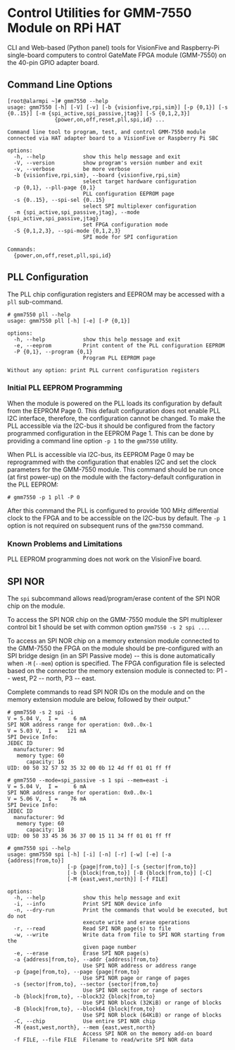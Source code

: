 # Control Utilities for GMM-7550 Module on RPi HAT

CLI and Web-based (Python panel) tools for VisionFive and Raspberry-Pi
single-board computers to control GateMate FPGA module (GMM-7550) on
the 40-pin GPIO adapter board.

## Command Line Options

```
[root@alarmpi ~]# gmm7550 --help
usage: gmm7550 [-h] [-V] [-v] [-b {visionfive,rpi,sim}] [-p {0,1}] [-s {0..15}] [-m {spi_active,spi_passive,jtag}] [-S {0,1,2,3}]
               {power,on,off,reset,pll,spi,id} ...

Command line tool to program, test, and control GMM-7550 module connected via HAT adapter board to a VisionFive or Raspberry Pi SBC

options:
  -h, --help            show this help message and exit
  -V, --version         show program's version number and exit
  -v, --verbose         be more verbose
  -b {visionfive,rpi,sim}, --board {visionfive,rpi,sim}
                        select target hardware configuration
  -p {0,1}, --pll-page {0,1}
                        PLL configuration EEPROM page
  -s {0..15}, --spi-sel {0..15}
                        select SPI multiplexer configuration
  -m {spi_active,spi_passive,jtag}, --mode {spi_active,spi_passive,jtag}
                        set FPGA configuration mode
  -S {0,1,2,3}, --spi-mode {0,1,2,3}
                        SPI mode for SPI configuration

Commands:
  {power,on,off,reset,pll,spi,id}
```

## PLL Configuration

The PLL chip configuration registers and EEPROM may be accessed with
a `pll` sub-command.

```
# gmm7550 pll --help
usage: gmm7550 pll [-h] [-e] [-P {0,1}]

options:
  -h, --help            show this help message and exit
  -e, --eeprom          Print content of the PLL configuration EEPROM
  -P {0,1}, --program {0,1}
                        Program PLL EEPROM page

Without any option: print PLL current configuration registers
```

### Initial PLL EEPROM Programming

When the module is powered on the PLL loads its configuration by
default from the EEPROM Page 0. This default configuration does
not enable PLL I2C interface, therefore, the configuration cannot
be changed. To make the PLL accessible via the I2C-bus it
should be configured from the factory programmed configuration in the
EEPROM Page 1. This can be done by providing a command line option `-p 1`
to the `gmm7550` utility.

When PLL is accessible via I2C-bus, its EEPROM Page 0
may be reprogrammed with the configuration that enables I2C and set
the clock parameters for the GMM-7550 module. This command should be
run once (at first power-up) on the module with the factory-default
configuration in the PLL EEPROM:

```
# gmm7550 -p 1 pll -P 0
```

After this command the PLL is configured to provide 100 MHz
differential clock to the FPGA and to be accessible on the I2C-bus by
default. The `-p 1` option is not required on subsequent runs of
the `gmm7550` command.

### Known Problems and Limitations

PLL EEPROM programming does not work on the VisionFive board.

## SPI NOR

The `spi` subcommand allows read/program/erase content  of
the SPI NOR chip on the module.

To access the SPI NOR chip on the GMM-7550 module the SPI multiplexer
control bit 1 should be set with common option `gmm7550 -s 2 spi ...`.

To access an SPI NOR chip on a memory extension module connected
to the GMM-7550 the FPGA on the module should be pre-configured
with an SPI bridge design (in an SPI Passive mode) -- this is done
automatically when `-M` (`--mem`) option is specified.  The FPGA
configuration file is selected based on the connector the memory
extension module is connected to: P1 -- west, P2 -- north, P3 -- east.

Complete commands to read SPI NOR IDs on the module and on the memory
extension module are below, followed by their output."

```
# gmm7550 -s 2 spi -i
V = 5.04 V,  I =     6 mA
SPI NOR address range for operation: 0x0..0x-1
V = 5.03 V,  I =   121 mA
SPI Device Info:
JEDEC ID
  manufacturer: 9d
   memory type: 60
      capacity: 16
UID: 00 50 32 57 32 35 32 00 0b 12 4d ff 01 01 ff ff
```

```
# gmm7550 --mode=spi_passive -s 1 spi --mem=east -i
V = 5.04 V,  I =     6 mA
SPI NOR address range for operation: 0x0..0x-1
V = 5.06 V,  I =    76 mA
SPI Device Info:
JEDEC ID
  manufacturer: 9d
   memory type: 60
      capacity: 18
UID: 00 50 33 45 36 36 37 00 15 11 34 ff 01 01 ff ff
```

```
# gmm7550 spi --help
usage: gmm7550 spi [-h] [-i] [-n] [-r] [-w] [-e] [-a {address|from,to}]
                   [-p {page|from,to}] [-s {sector|from,to}]
                   [-b {block|from,to}] [-B {block|from,to}] [-C]
                   [-M {east,west,north}] [-f FILE]

options:
  -h, --help            show this help message and exit
  -i, --info            Print SPI NOR device info
  -n, --dry-run         Print the commands that would be executed, but do not
                        execute write and erase operations
  -r, --read            Read SPI NOR page(s) to file
  -w, --write           Write data from file to SPI NOR starting from the
                        given page number
  -e, --erase           Erase SPI NOR page(s)
  -a {address|from,to}, --addr {address|from,to}
                        Use SPI NOR address or address range
  -p {page|from,to}, --page {page|from,to}
                        Use SPI NOR page or range of pages
  -s {sector|from,to}, --sector {sector|from,to}
                        Use SPI NOR sector or range of sectors
  -b {block|from,to}, --block32 {block|from,to}
                        Use SPI NOR block (32KiB) or range of blocks
  -B {block|from,to}, --block64 {block|from,to}
                        Use SPI NOR block (64KiB) or range of blocks
  -C, --chip            Use entire SPI NOR chip
  -M {east,west,north}, --mem {east,west,north}
                        Access SPI NOR on the memory add-on board
  -f FILE, --file FILE  Filename to read/write SPI NOR data
```
